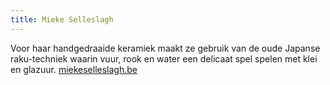 ```yaml
---
title: Mieke Selleslagh
---
```


Voor haar handgedraaide keramiek maakt ze gebruik van de oude Japanse raku-techniek waarin vuur, rook en water een delicaat spel spelen met klei en glazuur. [miekeselleslagh.be](http://www.miekeselleslagh.be/)